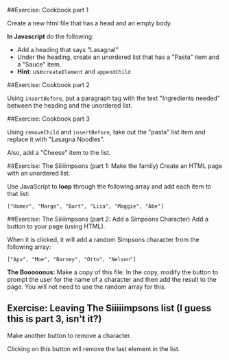 ##Exercise: Cookbook part 1

Create a new html file that has a head and an empty body.

**In Javascript** do the following:
  - Add a heading that says "Lasagna!"
  - Under the heading, create an unordered list that has a "Pasta" item and a "Sauce" item.
  - **Hint**: use```createElement``` and ```appendChild```


##Exercise: Cookbook part 2

Using ```insertBefore```, put a paragraph tag with the text "Ingredients needed" between the heading and the unordered list.

##Exercise: Cookbook part 3

Using ```removeChild``` and ```insertBefore```, take out the "pasta" list item and replace it with "Lasagna Noodles".

Also, add a "Cheese" item to the list.


##Exercise: The Siiiiimpsons (part 1: Make the family)
Create an HTML page with an unordered list.

Use JavaScript to **loop** through the following array and add each item to that list:  

```
["Homer", "Marge", "Bart", "Lisa", "Maggie", "Abe"]
```

##Exercise: The Siiiiimpsons (part 2: Add a Simpsons Character)
Add a button to your page (using HTML).

When it is clicked, it will add a random Simpsons character from the following array:

```
["Apu", "Moe", "Barney", "Otto", "Nelson"]
```

**The Booooonus:** Make a copy of this file.  In the copy, modify the button to prompt the user for the name of a character and then add the result to the page.  You will not need to use the random array for this.

## Exercise: Leaving The Siiiiimpsons list (I guess this is part 3, isn't it?)
Make another button to remove a character.

Clicking on this button will remove the last element in the list.
